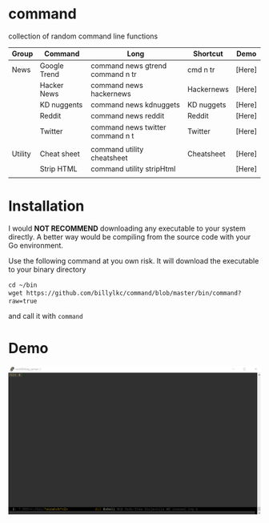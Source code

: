 # command
collection of random command line functions

| Group   | Command      | Long                                   | Shortcut   | Demo   |
|---------|--------------|----------------------------------------|------------|--------|
| News    | Google Trend | command news gtrend <br/> command n tr | cmd n tr   | [Here] |
|         | Hacker News  | command news hackernews                | Hackernews | [Here] |
|         | KD nuggents  | command news kdnuggets                 | KD nuggets | [Here] |
|         | Reddit       | command news reddit                    | Reddit     | [Here] |
|         | Twitter      | command news twitter <br/> command n t | Twitter    | [Here] |
|         |              |                                        |            |        |
| Utility | Cheat sheet  | command utility cheatsheet             | Cheatsheet | [Here] |
|         | Strip HTML   | command utility stripHtml              |            | [Here] |
|         |              |                                        |            |        |



# Installation
I would **NOT RECOMMEND** downloading any executable to your system directly. A better way would be compiling from the source code with your Go environment.

Use the following command at you own risk. It will download the executable to your binary directory

```
cd ~/bin
wget https://github.com/billylkc/command/blob/master/bin/command?raw=true
```

and call it with `command`



# Demo
![command](demo.gif)
